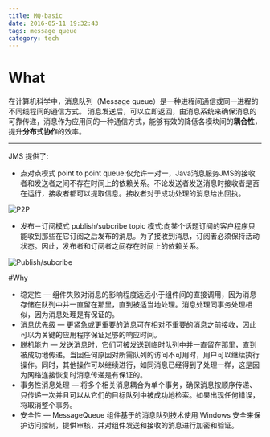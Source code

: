 ```yaml
---
title: MQ-basic
date: 2016-05-11 19:32:43
tags: message queue
category: tech
---
```


# What
在计算机科学中，消息队列（Message queue）是一种进程间通信或同一进程的不同线程间的通信方式。
消息发送后，可以立即返回，由消息系统来确保消息的可靠传递，消息作为应用间的一种通信方式，能够有效的降低各模块间的**耦合性**，提升**分布式协作**的效率。

***
JMS 提供了:

* 点对点模式 point to point queue:仅允许一对一，Java消息服务JMS的接收者和发送者之间不存在时间上的依赖关系。不论发送者发送消息时接收者是否在运行，接收者都可以提取信息。接收者对于成功处理的消息给出回执。

![P2P](../assets/wee/P2Pqueue.PNG)

* 发布－订阅模式 publish/subcribe topic 模式:向某个话题订阅的客户程序只能收到那些在它订阅之后发布的消息。为了接收到消息，订阅者必须保持活动状态。因此，发布者和订阅者之间存在时间上的依赖关系。

![Publish/subcribe](../assets/wee/publiser&subqueue.PNG)

#Why

* 稳定性 — 组件失败对消息的影响程度远远小于组件间的直接调用，因为消息存储在队列中并一直留在那里，直到被适当地处理。消息处理同事务处理相似，因为消息处理是有保证的。
* 消息优先级 — 更紧急或更重要的消息可在相对不重要的消息之前接收，因此可以为关键的应用程序保证足够的响应时间。
* 脱机能力 — 发送消息时，它们可被发送到临时队列中并一直留在那里，直到被成功地传递。当因任何原因对所需队列的访问不可用时，用户可以继续执行操作。同时，其他操作可以继续进行，如同消息已经得到了处理一样，这是因为网络连接恢复时消息传递是有保证的。
* 事务性消息处理 — 将多个相关消息耦合为单个事务，确保消息按顺序传递、只传递一次并且可以从它们的目标队列中被成功地检索。如果出现任何错误，将取消整个事务。
* 安全性 — MessageQueue 组件基于的消息队列技术使用 Windows 安全来保护访问控制，提供审核，并对组件发送和接收的消息进行加密和验证。



